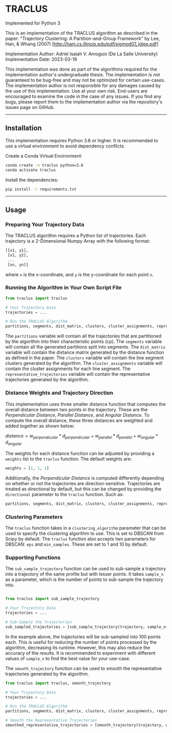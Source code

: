 # TRACLUS

Implemented for Python 3

This is an implementation of the TRACLUS algorithm as described in the paper:
"Trajectory Clustering: A Partition-and-Group Framework"
by Lee, Han, & Whang (2007) [http://hanj.cs.illinois.edu/pdf/sigmod07_jglee.pdf]

Implementation Author: Adriel Isaiah V. Amoguis (De La Salle University)
Implementation Date: 2023-03-19

This implementation was done as part of the algorithms required for the implementation author's
undergraduate thesis. The implementation is not guaranteed to be bug-free and may not be optimized
for certain use-cases. The implementation author is not responsible for any damages caused by the
use of this implementation. Use at your own risk. End-users are encouraged to examine the code
in the case of any issues. If you find any bugs, please report them to the implementation author
via the repository's issues page on GitHub.

---

## Installation

This implementation requires Python 3.6 or higher. It is recommended to use a virtual environment to avoid
dependency conflicts.

Create a Conda Virtual Environment:

```bash
conda create -n traclus python=3.6
conda activate traclus
```

Install the dependencies:

```bash
pip install -r requirements.txt
```

---

## Usage

### Preparing Your Trajectory Data

The TRACLUS algorithm requires a Python list of trajectories. Each trajectory is a 2-Dimensional Numpy Array
with the following format:

```python
[[x1, y1],
 [x2, y2],
 ...
 [xn, yn]]
```

where `x` is the x-coordinate, and `y` is the y-coordinate for each point `n`.

### Running the Algorithm in Your Own Script File

```python
from traclus import traclus

# Your Trajectory Data
trajectories = ...

# Run the TRACLUS Algorithm
partitions, segments, dist_matrix, clusters, cluster_assignments, representative_trajectories = traclus(trajectories)
```

The `partitions` variable will contain all the trajectories that are partitioned by the algorithm into their characteristic points (cp).
The `segments` variable will contain all the generated partitions split into segments.
The `dist_matrix` variable will contain the distance matrix generated by the distance function as defined in the paper.
The `clusters` variable will contain the line segment clusters generated by the algorithm.
The `cluster_assignments` variable will contain the cluster assignments for each line segment.
The `representative_trajectories` variable will contain the representative trajectories generated by the algorithm.

### Distance Weights and Trajectory Direction

This implementation uses three smaller distance function that computes the overall distance between two points in the trajectory.
These are the _Perpendicular Distance_, _Parallel Distance_, and _Angular Distance_. To compute the overall distance, these three distances
are weighted and added together as shown below:

$distance = w_{perpendicular} * d_{perpendicular} + w_{parallel} * d_{parallel} + w_{angular} * d_{angular}$

The weights for each distance function can be adjusted by providing a `weights` list to the `traclus` function. The default weights are:

```python
weights = [1, 1, 1]
```

Additionally, the _Perpendicular Distance_ is computed differently depending on whether or not the trajectories are direction-sensitive.
Trajectories are treated as directional by default, but this can be changed by providing the `directional` parameter to the `traclus` function.
Such as:

```python
partitions, segments, dist_matrix, clusters, cluster_assignments, representative_trajectories = traclus(trajectories, directional=False)
```

### Clustering Parameters

The `traclus` function takes in a `clustering_algorithm` parameter that can be used to specify the clustering algorithm to use. This is set to
DBSCAN from Scipy by default. The `traclus` function also accepts two parameters for DBSCAN: `eps` and `min_samples`. These are set to 1 and 10 by default.

### Supporting Functions

The `sub_sample_trajectory` function can be used to sub-sample a trajectory into a trajectory of the same profile but with lesser points.
It takes `sample_n` as a parameter, which is the number of points to sub-sample the trajectory into.

```python

from traclus import sub_sample_trajectory

# Your Trajectory Data
trajectories = ...

# Sub-Sample the Trajectories
sub_sampled_trajectories = [sub_sample_trajectory(trajectory, sample_n=100) for trajectory in trajectories]
```

In the example above, the trajectories will be sub-sampled into 100 points each. This is useful for reducing the number of points processed by the algorithm, decreasing its runtime. However, this may also reduce the accuracy of the results. It is recommended to experiment with different values of `sample_n` to find the best value for your use-case.

The `smooth_trajectory` function can be used to smooth the representative trajectories generated by the algorithm.

```python
from traclus import traclus, smooth_trajectory

# Your Trajectory Data
trajectories = ...

# Run the TRACLUS Algorithm
partitions, segments, dist_matrix, clusters, cluster_assignments, representative_trajectories = traclus(trajectories)

# Smooth the Representative Trajectories
smoothed_representative_trajectories = [smooth_trajectory(trajectory, window_size=21) for trajectory in representative_trajectories]
```
